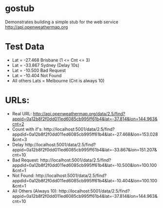# gostub
Demonstrates building a simple stub for the web service http://api.openweathermap.org

# Test Data
* Lat = -27.468 Brisbane (1 <= Cnt <= 3) 
* Lat = -33.867 Sydney (Delay 10s) 
* Lat = -10.500 Bad Request
* Lat = -10.404 Not Found
* All others Lats = Melbourne (Cnt is always 10)

# URLs:
* Real URL:
 http://api.openweathermap.org/data/2.5/find?appid=0a12b8f2f0dd011ed6085cb995ff61b4&lat=-37.814&lon=144.963&cnt=2
* Count with if's:
 http://localhost:5001/data/2.5/find?appdid=0a12b8f2f0dd011ed6085cb995ff61b4&lat=-27.468&lon=153.028&cnt=3
* Delay 
 http://localhost:5001/data/2.5/find?appid=0a12b8f2f0dd011ed6085cb995ff61b4&lat=-33.867&lon=151.207&cnt=10 
* Bad Request:
 http://localhost:5001/data/2.5/find?appdid=0a12b8f2f0dd011ed6085cb995ff61b4&lat=-10.500&lon=100.100&cnt=1
* Not Found:
 http://localhost:5001/data/2.5/find?appdid=0a12b8f2f0dd011ed6085cb995ff61b4&lat=-10.404&lon=100.100&cnt=1
* All Others (Always 10):
 http://localhost:5001/data/2.5/find?appid=0a12b8f2f0dd011ed6085cb995ff61b4&lat=-37.814&lon=144.963&cnt=10
 
